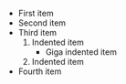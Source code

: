 - First item
- Second item
- Third item
    1. Indented item
        - Giga indented item
    2. Indented item
- Fourth item
